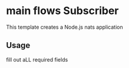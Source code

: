 # main flows Subscriber

This template creates a Node.js nats application

## Usage

fill out aLL required fields

